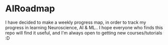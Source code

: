 # AIRoadmap
I have decided to make a weekly progress map, in order to track my progress in learning Neuroscience, AI &amp; ML.. I hope everyone who finds this repo will find it useful, and I'm always open to getting new courses/tutorials :D
